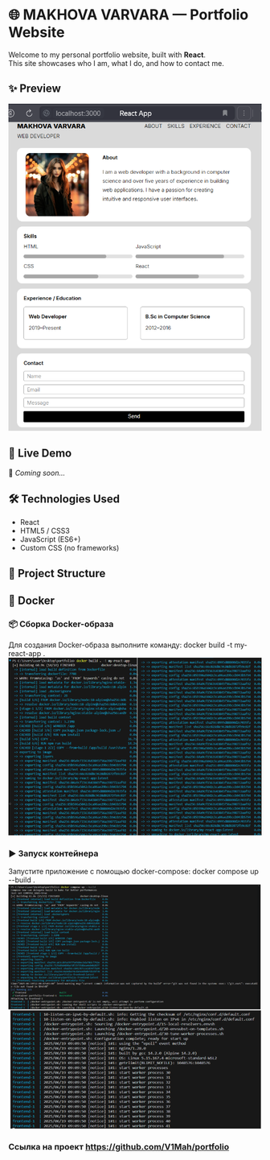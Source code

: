 # 🌐 MAKHOVA VARVARA — Portfolio Website

Welcome to my personal portfolio website, built with **React**.  
This site showcases who I am, what I do, and how to contact me.  

## ✨ Preview

![Portfolio Screenshot](./images/preview.png) 

## 🚀 Live Demo

🔗 _Coming soon..._

## 🛠️ Technologies Used

- React
- HTML5 / CSS3
- JavaScript (ES6+)
- Custom CSS (no frameworks)

## 🧱 Project Structure

## 🐳 Docker

### 📦 Сборка Docker-образа

Для создания Docker-образа выполните команду:
docker build -t my-react-app .
![Результат сборки](./images/docker-build.png) 

### ▶️ Запуск контейнера

Запустите приложение с помощью docker-compose:
docker compose up --build .
![Приложение запущено, контейнер работает](./images/docker-up.png)

### Ссылка на проект https://github.com/V1Mah/portfolio

